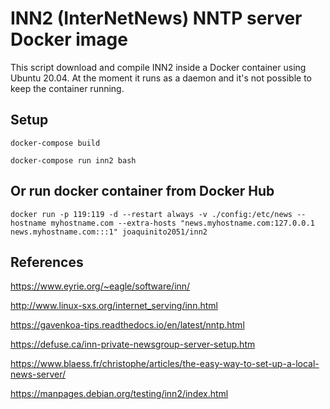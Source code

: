 
# INN2 (InterNetNews) NNTP server Docker image

This script download and compile INN2 inside a Docker container using Ubuntu 20.04. At the moment it runs as a daemon and it's not possible to keep the container running.

## Setup

``docker-compose build``

``docker-compose run inn2 bash``

## Or run docker container from Docker Hub

``docker run -p 119:119 -d --restart always -v ./config:/etc/news --hostname myhostname.com --extra-hosts "news.myhostname.com:127.0.0.1 news.myhostname.com:::1" joaquinito2051/inn2`` 

## References 

https://www.eyrie.org/~eagle/software/inn/

http://www.linux-sxs.org/internet_serving/inn.html

https://gavenkoa-tips.readthedocs.io/en/latest/nntp.html

https://defuse.ca/inn-private-newsgroup-server-setup.htm

https://www.blaess.fr/christophe/articles/the-easy-way-to-set-up-a-local-news-server/

https://manpages.debian.org/testing/inn2/index.html

